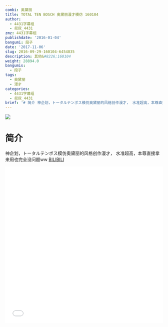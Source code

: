 ```yaml
---
combi: 奥黛丽
title: TOTAL TEN BOSCH 奥黛丽漫才模仿 160104
author:
  - 4431字幕组
  - 叔叔_4431
zmz: 4431字幕组
publishdate: '2016-01-04'
bangumi: 段子
date: '2017-11-06'
slug: 2016-09-29-160104-6454835
description: 其他&#8226;160104
weight: 28894.0
bangumis:
  - 段子
tags:
  - 奥黛丽
  - 漫才
categories:
  - 4431字幕组
  - 叔叔_4431
brief: '# 简介 神企划，トータルテンボス模仿奥黛丽的风格创作漫才， 水准超高，本尊直接拿来用也完全没问题ww'
---
```

![](https://i.imgur.com/c8UtDMo.png)
# 简介  
神企划，トータルテンボス模仿奥黛丽的风格创作漫才，
水准超高，本尊直接拿来用也完全没问题ww
  [BILIBILI](https://www.bilibili.com/video/av6454835/)

  <iframe src="//www.bilibili.com/blackboard/player.html?aid=6454835" width="100%" height="500" frameborder="0" allowfullscreen="allowfullscreen"></iframe>
